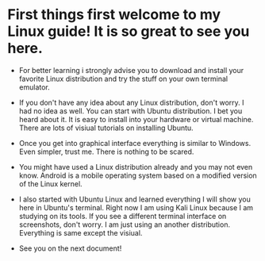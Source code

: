 # First things first welcome to my Linux guide! It is so great to see you here.

* For better learning i strongly advise you to download and install your favorite Linux distribution and try the stuff on your own terminal emulator.

* If you don't have any idea about any Linux distribution, don't worry. I had no idea as well. You can start with Ubuntu distribution. I bet you heard about it. It is easy to install into your hardware or virtual machine. There are lots of visiual tutorials on installing Ubuntu. 

* Once you get into graphical interface everything is similar to Windows. Even simpler, trust me. There is nothing to be scared.

* You might have used a Linux distribution already and you may not even know. Android is a mobile operating system based on a modified version of the Linux kernel.

* I also started with Ubuntu Linux and learned everything I will show you here in Ubuntu's terminal. Right now I am using Kali Linux because I am studying on its tools. If you see a different terminal interface on screenshots, don't worry. I am just using an another distribution. Everything is same except the visiual.

* See you on the next document!